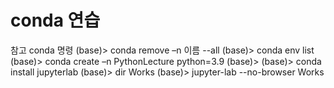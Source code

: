 # conda 연습
  참고 conda 명령
  (base)> conda remove –n 이름 --all
  (base)> conda env list
  (base)> conda create –n PythonLecture python=3.9
  (base)>
  (base)> conda install jupyterlab
  (base)> dir Works
  (base)> jupyter-lab --no-browser Works

